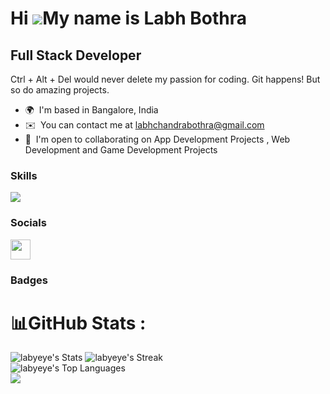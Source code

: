 Hi ![](https://user-images.githubusercontent.com/18350557/176309783-0785949b-9127-417c-8b55-ab5a4333674e.gif)My name is Labh Bothra
================================================================================================================================

Full Stack Developer
---------------------------------------------

Ctrl + Alt + Del would never delete my passion for coding. Git happens! But so do amazing projects.

* 🌍  I'm based in Bangalore, India
* ✉️  You can contact me at [labhchandrabothra@gmail.com](mailto:labhchandrabothra@gmail.com)
* 🤝  I'm open to collaborating on App Development Projects , Web Development and Game Development Projects



### Skills


<p align="left">
  <a href="https://skillicons.dev">
    <img src="https://skillicons.dev/icons?i=bootstrap,c,css,express,firebase,git,github,html,java,js,mongodb,mysql,nodejs,npm,react" />
  </a>
</p>




### Socials

<p align="left"> <a href="https://www.linkedin.com/in/labh-bothra-a031b9191/" target="_blank" rel="noreferrer"> <picture> <source media="(prefers-color-scheme: dark)" srcset="https://raw.githubusercontent.com/danielcranney/readme-generator/main/public/icons/socials/linkedin-dark.svg" /> <source media="(prefers-color-scheme: light)" srcset="https://raw.githubusercontent.com/danielcranney/readme-generator/main/public/icons/socials/linkedin.svg" /> <img src="https://raw.githubusercontent.com/danielcranney/readme-generator/main/public/icons/socials/linkedin.svg" width="32" height="32" /> </picture> </a></p>

### Badges

# 📊GitHub Stats :
![labyeye's Stats](https://github-readme-stats.vercel.app/api?username=labyeye&theme=vision-friendly-dark&show_icons=true&hide_border=false&count_private=true)
![labyeye's Streak](https://github-readme-streak-stats.herokuapp.com/?user=labyeye&theme=vision-friendly-dark&hide_border=false)</br>
![labyeye's Top Languages](https://github-readme-stats.vercel.app/api/top-langs/?username=labyeye&theme=vision-friendly-dark&show_icons=true&hide_border=false&layout=compact)</br>
[![](https://visitcount.itsvg.in/api?id=labyeye&icon=0&color=0)](https://visitcount.itsvg.in)
